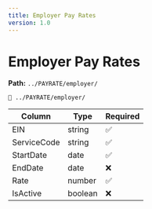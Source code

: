 ```yaml
---
title: Employer Pay Rates
version: 1.0
---
```


# Employer Pay Rates

**Path:** `../PAYRATE/employer/`

`📁 ../PAYRATE/employer/`

| Column | Type | Required |
|--------|------|----------|
| EIN | string | ✅ |
| ServiceCode | string | ✅ |
| StartDate | date | ✅ |
| EndDate | date | ❌ |
| Rate | number | ✅ |
| IsActive | boolean | ❌ |